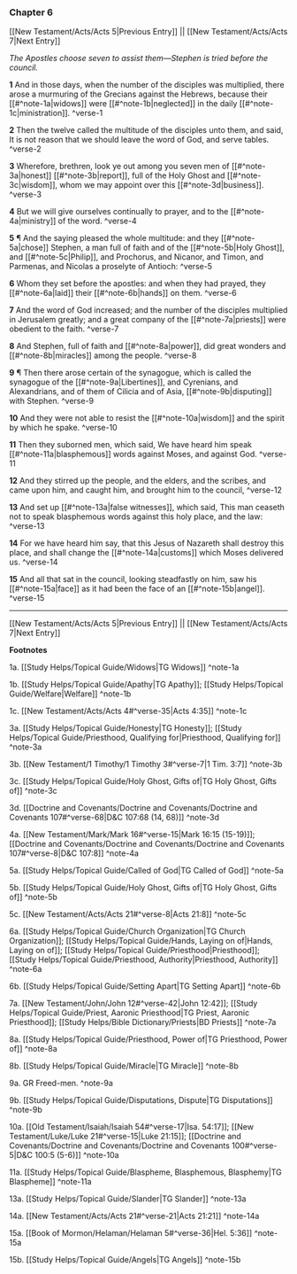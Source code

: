 ### Chapter 6

[[New Testament/Acts/Acts 5|Previous Entry]]  ||  [[New Testament/Acts/Acts 7|Next Entry]]

*The Apostles choose seven to assist them—Stephen is tried before the council.*

**1**  And in those days, when the number of the disciples was multiplied, there arose a murmuring of the Grecians against the Hebrews, because their [[#^note-1a|widows]] were [[#^note-1b|neglected]] in the daily [[#^note-1c|ministration]]. ^verse-1

**2**  Then the twelve called the multitude of the disciples unto them, and said, It is not reason that we should leave the word of God, and serve tables. ^verse-2

**3**  Wherefore, brethren, look ye out among you seven men of [[#^note-3a|honest]] [[#^note-3b|report]], full of the Holy Ghost and [[#^note-3c|wisdom]], whom we may appoint over this [[#^note-3d|business]]. ^verse-3

**4**  But we will give ourselves continually to prayer, and to the [[#^note-4a|ministry]] of the word. ^verse-4

**5**  ¶ And the saying pleased the whole multitude: and they [[#^note-5a|chose]] Stephen, a man full of faith and of the [[#^note-5b|Holy Ghost]], and [[#^note-5c|Philip]], and Prochorus, and Nicanor, and Timon, and Parmenas, and Nicolas a proselyte of Antioch: ^verse-5

**6**  Whom they set before the apostles: and when they had prayed, they [[#^note-6a|laid]] their [[#^note-6b|hands]] on them. ^verse-6

**7**  And the word of God increased; and the number of the disciples multiplied in Jerusalem greatly; and a great company of the [[#^note-7a|priests]] were obedient to the faith. ^verse-7

**8**  And Stephen, full of faith and [[#^note-8a|power]], did great wonders and [[#^note-8b|miracles]] among the people. ^verse-8

**9**  ¶ Then there arose certain of the synagogue, which is called the synagogue of the [[#^note-9a|Libertines]], and Cyrenians, and Alexandrians, and of them of Cilicia and of Asia, [[#^note-9b|disputing]] with Stephen. ^verse-9

**10**  And they were not able to resist the [[#^note-10a|wisdom]] and the spirit by which he spake. ^verse-10

**11**  Then they suborned men, which said, We have heard him speak [[#^note-11a|blasphemous]] words against Moses, and against God. ^verse-11

**12**  And they stirred up the people, and the elders, and the scribes, and came upon him, and caught him, and brought him to the council, ^verse-12

**13**  And set up [[#^note-13a|false witnesses]], which said, This man ceaseth not to speak blasphemous words against this holy place, and the law: ^verse-13

**14**  For we have heard him say, that this Jesus of Nazareth shall destroy this place, and shall change the [[#^note-14a|customs]] which Moses delivered us. ^verse-14

**15**  And all that sat in the council, looking steadfastly on him, saw his [[#^note-15a|face]] as it had been the face of an [[#^note-15b|angel]]. ^verse-15


---
[[New Testament/Acts/Acts 5|Previous Entry]]  ||  [[New Testament/Acts/Acts 7|Next Entry]]


**Footnotes**


1a. [[Study Helps/Topical Guide/Widows|TG Widows]] ^note-1a

1b. [[Study Helps/Topical Guide/Apathy|TG Apathy]]; [[Study Helps/Topical Guide/Welfare|Welfare]] ^note-1b

1c. [[New Testament/Acts/Acts 4#^verse-35|Acts 4:35]] ^note-1c

3a. [[Study Helps/Topical Guide/Honesty|TG Honesty]]; [[Study Helps/Topical Guide/Priesthood, Qualifying for|Priesthood, Qualifying for]] ^note-3a

3b. [[New Testament/1 Timothy/1 Timothy 3#^verse-7|1 Tim. 3:7]] ^note-3b

3c. [[Study Helps/Topical Guide/Holy Ghost, Gifts of|TG Holy Ghost, Gifts of]] ^note-3c

3d. [[Doctrine and Covenants/Doctrine and Covenants/Doctrine and Covenants 107#^verse-68|D&C 107:68 (14, 68)]] ^note-3d

4a. [[New Testament/Mark/Mark 16#^verse-15|Mark 16:15 (15-19)]]; [[Doctrine and Covenants/Doctrine and Covenants/Doctrine and Covenants 107#^verse-8|D&C 107:8]] ^note-4a

5a. [[Study Helps/Topical Guide/Called of God|TG Called of God]] ^note-5a

5b. [[Study Helps/Topical Guide/Holy Ghost, Gifts of|TG Holy Ghost, Gifts of]] ^note-5b

5c. [[New Testament/Acts/Acts 21#^verse-8|Acts 21:8]] ^note-5c

6a. [[Study Helps/Topical Guide/Church Organization|TG Church Organization]]; [[Study Helps/Topical Guide/Hands, Laying on of|Hands, Laying on of]]; [[Study Helps/Topical Guide/Priesthood|Priesthood]]; [[Study Helps/Topical Guide/Priesthood, Authority|Priesthood, Authority]] ^note-6a

6b. [[Study Helps/Topical Guide/Setting Apart|TG Setting Apart]] ^note-6b

7a. [[New Testament/John/John 12#^verse-42|John 12:42]]; [[Study Helps/Topical Guide/Priest, Aaronic Priesthood|TG Priest, Aaronic Priesthood]]; [[Study Helps/Bible Dictionary/Priests|BD Priests]] ^note-7a

8a. [[Study Helps/Topical Guide/Priesthood, Power of|TG Priesthood, Power of]] ^note-8a

8b. [[Study Helps/Topical Guide/Miracle|TG Miracle]] ^note-8b

9a. GR Freed-men. ^note-9a

9b. [[Study Helps/Topical Guide/Disputations, Dispute|TG Disputations]] ^note-9b

10a. [[Old Testament/Isaiah/Isaiah 54#^verse-17|Isa. 54:17]]; [[New Testament/Luke/Luke 21#^verse-15|Luke 21:15]]; [[Doctrine and Covenants/Doctrine and Covenants/Doctrine and Covenants 100#^verse-5|D&C 100:5 (5-6)]] ^note-10a

11a. [[Study Helps/Topical Guide/Blaspheme, Blasphemous, Blasphemy|TG Blaspheme]] ^note-11a

13a. [[Study Helps/Topical Guide/Slander|TG Slander]] ^note-13a

14a. [[New Testament/Acts/Acts 21#^verse-21|Acts 21:21]] ^note-14a

15a. [[Book of Mormon/Helaman/Helaman 5#^verse-36|Hel. 5:36]] ^note-15a

15b. [[Study Helps/Topical Guide/Angels|TG Angels]] ^note-15b